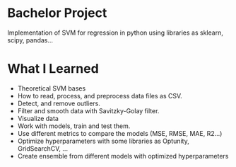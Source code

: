 # Bachelor Project
Implementation of SVM for regression in python using libraries as sklearn, scipy, pandas...

# What I Learned
* Theoretical SVM bases
* How to read, process, and preprocess data files as CSV.
* Detect, and remove outliers.
* Filter and smooth data with Savitzky-Golay filter.
* Visualize data
* Work with models, train and test them.
* Use different metrics to compare the models (MSE, RMSE, MAE, R2...)
* Optimize hyperparameters with some libraries as Optunity, GridSearchCV, ...
* Create ensemble from different models with optimized hyperparameters
